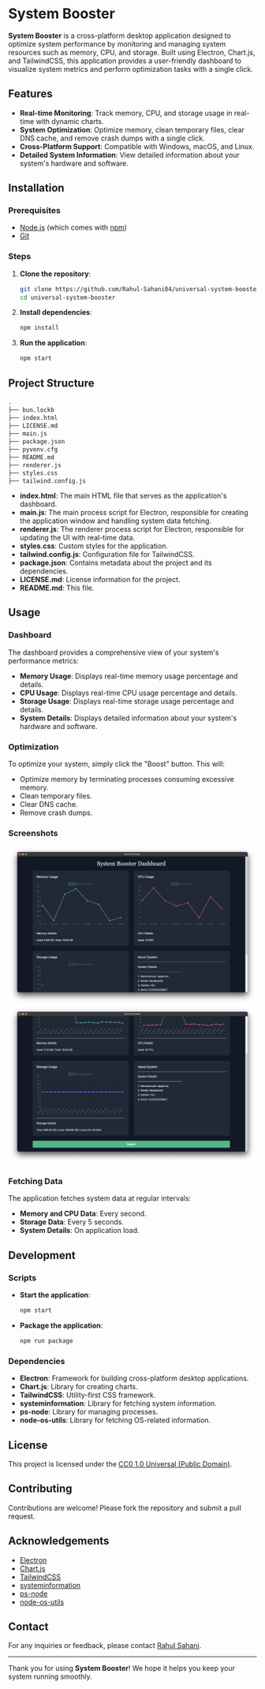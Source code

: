 # System Booster

**System Booster** is a cross-platform desktop application designed to optimize system performance by monitoring and managing system resources such as memory, CPU, and storage. Built using Electron, Chart.js, and TailwindCSS, this application provides a user-friendly dashboard to visualize system metrics and perform optimization tasks with a single click.

## Features

- **Real-time Monitoring**: Track memory, CPU, and storage usage in real-time with dynamic charts.
- **System Optimization**: Optimize memory, clean temporary files, clear DNS cache, and remove crash dumps with a single click.
- **Cross-Platform Support**: Compatible with Windows, macOS, and Linux.
- **Detailed System Information**: View detailed information about your system's hardware and software.

## Installation

### Prerequisites

- [Node.js](https://nodejs.org/en/download/) (which comes with [npm](http://npmjs.com))
- [Git](https://git-scm.com)

### Steps

1. **Clone the repository**:
    ```bash
    git clone https://github.com/Rahul-Sahani04/universal-system-booster.git
    cd universal-system-booster
    ```

2. **Install dependencies**:
    ```bash
    npm install
    ```

3. **Run the application**:
    ```bash
    npm start
    ```

## Project Structure

```plaintext
.
├── bun.lockb
├── index.html
├── LICENSE.md
├── main.js
├── package.json
├── pyvenv.cfg
├── README.md
├── renderer.js
├── styles.css
├── tailwind.config.js
```

- **index.html**: The main HTML file that serves as the application's dashboard.
- **main.js**: The main process script for Electron, responsible for creating the application window and handling system data fetching.
- **renderer.js**: The renderer process script for Electron, responsible for updating the UI with real-time data.
- **styles.css**: Custom styles for the application.
- **tailwind.config.js**: Configuration file for TailwindCSS.
- **package.json**: Contains metadata about the project and its dependencies.
- **LICENSE.md**: License information for the project.
- **README.md**: This file.

## Usage

### Dashboard

The dashboard provides a comprehensive view of your system's performance metrics:

- **Memory Usage**: Displays real-time memory usage percentage and details.
- **CPU Usage**: Displays real-time CPU usage percentage and details.
- **Storage Usage**: Displays real-time storage usage percentage and details.
- **System Details**: Displays detailed information about your system's hardware and software.

### Optimization

To optimize your system, simply click the "Boost" button. This will:

- Optimize memory by terminating processes consuming excessive memory.
- Clean temporary files.
- Clear DNS cache.
- Remove crash dumps.

### Screenshots

![System Booster Dashboard](/assets/SS1.png)
![System Booster Dashboard](/assets/SS2.png)



### Fetching Data

The application fetches system data at regular intervals:

- **Memory and CPU Data**: Every second.
- **Storage Data**: Every 5 seconds.
- **System Details**: On application load.
 

## Development

### Scripts

- **Start the application**:
    ```bash
    npm start
    ```

- **Package the application**:
    ```bash
    npm run package
    ```

### Dependencies

- **Electron**: Framework for building cross-platform desktop applications.
- **Chart.js**: Library for creating charts.
- **TailwindCSS**: Utility-first CSS framework.
- **systeminformation**: Library for fetching system information.
- **ps-node**: Library for managing processes.
- **node-os-utils**: Library for fetching OS-related information.

## License

This project is licensed under the [CC0 1.0 Universal (Public Domain)](LICENSE.md).

## Contributing

Contributions are welcome! Please fork the repository and submit a pull request.

## Acknowledgements

- [Electron](https://www.electronjs.org/)
- [Chart.js](https://www.chartjs.org/)
- [TailwindCSS](https://tailwindcss.com/)
- [systeminformation](https://systeminformation.io/)
- [ps-node](https://github.com/neekey/ps)
- [node-os-utils](https://github.com/SunilWang/node-os-utils)

## Contact

For any inquiries or feedback, please contact [Rahul Sahani](https://github.com/Rahul-Sahani04/).

---

Thank you for using **System Booster**! We hope it helps you keep your system running smoothly.